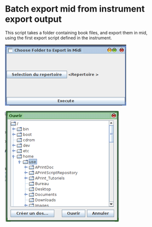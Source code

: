 # Batch export mid from instrument export output



This script takes a folder containing book files, and export them in mid, using the first export script defined in the instrument.





![](sc1.png)



![](sc2.png)
